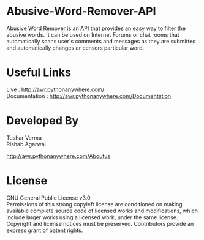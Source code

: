 # Abusive-Word-Remover-API
Abusive Word Remover is an API that provides an easy way to filter the abusive words. It can be used on Internet Forums or chat rooms that automatically scans user's comments and messages as they are submitted and automatically changes or censors particular word.

# Useful Links

Live : http://awr.pythonanywhere.com/ <br>
Documentation : http://awr.pythonanywhere.com/Documentation

# Developed By
Tushar Verma <br>
Rishab Agarwal

http://awr.pythonanywhere.com/Aboutus

# License
GNU General Public License v3.0 <br>
Permissions of this strong copyleft license are conditioned on making available complete source code of licensed works and modifications, which include larger works using a licensed work, under the same license. Copyright and license notices must be preserved. Contributors provide an express grant of patent rights.

